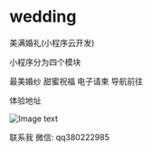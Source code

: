 # wedding
美满婚礼(小程序云开发)

小程序分为四个模块

最美婚纱
甜蜜祝福
电子请柬
导航前往

体验地址



![Image text](https://7869-xinxinjingjing-tg632-1301129061.tcb.qcloud.la/%E9%A2%84%E8%A7%88/gh_d0aa57ab96d7_344.jpg?sign=3fe4fd5d02a80350ba0e374fe52d23c8&t=1588951875)


联系我  微信: qq380222985
